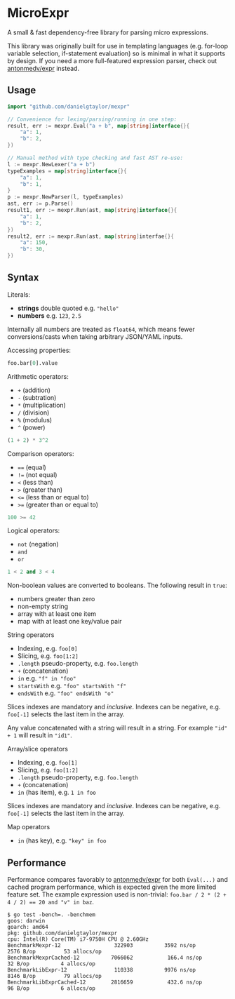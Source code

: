 # MicroExpr

A small & fast dependency-free library for parsing micro expressions.

This library was originally built for use in templating languages (e.g. for-loop variable selection, if-statement evaluation) so is minimal in what it supports by design. If you need a more full-featured expression parser, check out [antonmedv/expr](https://github.com/antonmedv/expr) instead.

## Usage

```go
import "github.com/danielgtaylor/mexpr"

// Convenience for lexing/parsing/running in one step:
result, err := mexpr.Eval("a + b", map[string]interface{}{
	"a": 1,
	"b": 2,
})

// Manual method with type checking and fast AST re-use:
l := mexpr.NewLexer("a + b")
typeExamples = map[string]interface{}{
	"a": 1,
	"b": 1,
}
p := mexpr.NewParser(l, typeExamples)
ast, err := p.Parse()
result1, err := mexpr.Run(ast, map[string]interface{}{
	"a": 1,
	"b": 2,
})
result2, err := mexpr.Run(ast, map[string]interfae{}{
	"a": 150,
	"b": 30,
})
```

## Syntax

Literals:

- **strings** double quoted e.g. `"hello"`
- **numbers** e.g. `123`, `2.5`

Internally all numbers are treated as `float64`, which means fewer conversions/casts when taking arbitrary JSON/YAML inputs.

Accessing properties:

```py
foo.bar[0].value
```

Arithmetic operators:

- `+` (addition)
- `-` (subtration)
- `*` (multiplication)
- `/` (division)
- `%` (modulus)
- `^` (power)

```py
(1 + 2) * 3^2
```

Comparison operators:

- `==` (equal)
- `!=` (not equal)
- `<` (less than)
- `>` (greater than)
- `<=` (less than or equal to)
- `>=` (greater than or equal to)

```py
100 >= 42
```

Logical operators:

- `not` (negation)
- `and`
- `or`

```py
1 < 2 and 3 < 4
```

Non-boolean values are converted to booleans. The following result in `true`:

- numbers greater than zero
- non-empty string
- array with at least one item
- map with at least one key/value pair

String operators

- Indexing, e.g. `foo[0]`
- Slicing, e.g. `foo[1:2]`
- `.length` pseudo-property, e.g. `foo.length`
- `+` (concatenation)
- `in` e.g. `"f" in "foo"`
- `startsWith` e.g. `"foo" startsWith "f"`
- `endsWith` e.g. `"foo" endsWith "o"`

Slices indexes are mandatory and _inclusive_. Indexes can be negative, e.g. `foo[-1]` selects the last item in the array.

Any value concatenated with a string will result in a string. For example `"id" + 1` will result in `"id1"`.

Array/slice operators

- Indexing, e.g. `foo[1]`
- Slicing, e.g. `foo[1:2]`
- `.length` pseudo-property, e.g. `foo.length`
- `+` (concatenation)
- `in` (has item), e.g. `1 in foo`

Slices indexes are mandatory and _inclusive_. Indexes can be negative, e.g. `foo[-1]` selects the last item in the array.

Map operators

- `in` (has key), e.g. `"key" in foo`

## Performance

Performance compares favorably to [antonmedv/expr](https://github.com/antonmedv/expr) for both `Eval(...)` and cached program performance, which is expected given the more limited feature set. The example expression used is non-trivial: `foo.bar / 2 * (2 + 4 / 2) == 20 and "v" in baz`.

```
$ go test -bench=. -benchmem
goos: darwin
goarch: amd64
pkg: github.com/danielgtaylor/mexpr
cpu: Intel(R) Core(TM) i7-9750H CPU @ 2.60GHz
BenchmarkMexpr-12            	  322903	      3592 ns/op	    2576 B/op	      53 allocs/op
BenchmarkMexprCached-12      	 7066062	       166.4 ns/op	      32 B/op	       4 allocs/op
BenchmarkLibExpr-12          	  110338	      9976 ns/op	    8146 B/op	      79 allocs/op
BenchmarkLibExprCached-12    	 2816659	       432.6 ns/op	      96 B/op	       6 allocs/op
```
